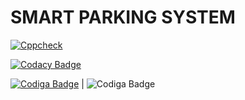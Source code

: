 # SMART PARKING SYSTEM


[![Cppcheck](https://github.com/Harshitha199928/M2-Embsys/actions/workflows/c-cpp.yml/badge.svg)](https://github.com/Harshitha199928/M2-Embsys/actions/workflows/c-cpp.yml)


[![Codacy Badge](https://app.codacy.com/project/badge/Grade/988a3d6c5a7f4317a555334c1c4b35a3)](https://www.codacy.com/gh/Harshitha199928/M2-Embsys/dashboard?utm_source=github.com&amp;utm_medium=referral&amp;utm_content=Harshitha199928/M2-Embsys&amp;utm_campaign=Badge_Grade)

 [![Codiga Badge](https://api.codiga.io/project/31668/score/svg)](https://app.codiga.io/public/project/31669/M1_MutifeatureApplication_App/dashboard) |  ![Codiga Badge](https://api.codiga.io/project/31668/status/svg) 
